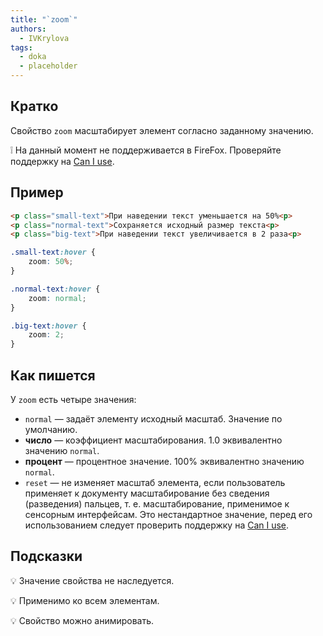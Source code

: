 ```yaml
---
title: "`zoom`"
authors:
  - IVKrylova
tags:
  - doka
  - placeholder
---
```


## Кратко

Свойство `zoom` масштабирует элемент согласно заданному значению.

<aside>

❕ На данный момент не поддерживается в FireFox. Проверяйте поддержку на [Can I use](https://caniuse.com/css-zoom).

</aside>


## Пример

```html
<p class="small-text">При наведении текст уменьшается на 50%<p>
<p class="normal-text">Сохраняется исходный размер текста<p>
<p class="big-text">При наведении текст увеличивается в 2 раза<p>
```

```css
.small-text:hover {
	zoom: 50%;
}

.normal-text:hover {
	zoom: normal;
}

.big-text:hover {
	zoom: 2;
}
```

## Как пишется

У `zoom` есть четыре значения:

- `normal` — задаёт элементу исходный масштаб. Значение по умолчанию.
- **число** — коэффициент масштабирования. 1.0 эквивалентно значению `normal`.
- **процент** — процентное значение. 100% эквивалентно значению `normal`.
- `reset` — не изменяет масштаб элемента, если пользователь применяет к документу масштабирование без сведения (разведения) пальцев, т. е. масштабирование, применимое к сенсорным интерфейсам. Это нестандартное значение, перед его использованием следует проверить поддержку на [Can I use](https://caniuse.com/mdn-css_properties_zoom_reset).

## Подсказки

💡 Значение свойства не наследуется.

💡 Применимо ко всем элементам.

💡 Свойство можно анимировать.
